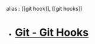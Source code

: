 alias:: [[git hook]], [[git hooks]]

- # [Git - Git Hooks](https://git-scm.com/book/en/v2/Customizing-Git-Git-Hooks)